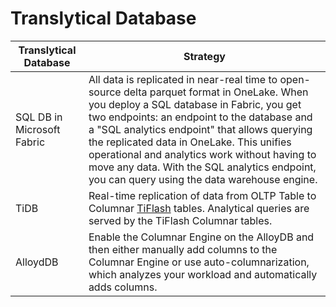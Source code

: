 # Translytical Database

|Translytical Database|Strategy|
|---------------------|--------|
|SQL DB in Microsoft Fabric| All data is replicated in near-real time to open-source delta parquet format in OneLake. When you deploy a SQL database in Fabric, you get two endpoints: an endpoint to the database and a "SQL analytics endpoint" that allows querying the replicated data in OneLake. This unifies operational and analytics work without having to move any data. With the SQL analytics endpoint, you can query using the data warehouse engine.
|TiDB|Real-time replication of data from OLTP Table to Columnar [TiFlash](https://docs.pingcap.com/tidb/stable/tiflash-overview) tables. Analytical queries are served by the TiFlash Columnar tables. |
|AlloydDB|Enable the Columnar Engine on the AlloyDB and then either manually add columns to the Columnar Engine or use auto-columnarization, which analyzes your workload and automatically adds columns.|
